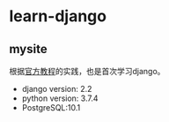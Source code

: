 # learn-django

## mysite
根据[官方教程](https://docs.djangoproject.com/zh-hans/2.2/intro/tutorial01/)的实践，也是首次学习django。

- django version: 2.2 
- python version: 3.7.4
- PostgreSQL:10.1